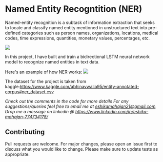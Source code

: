 # Named Entity Recogntition (NER)
Named-entity recognition is a subtask of information extraction that seeks to locate and classify named entity mentioned in unstructured text into pre-defined categories such as person names, organizations, locations, medical codes, time expressions, quantities, monetary values, percentages, etc.

![](https://monkeylearn.com/blog/wp-content/uploads/2020/03/image1-5.png)


In this project, I have built and train a bidirectional LSTM neural network model to recognize named entities in text data.

Here's an example of how NER works:
![](https://monkeylearn.com/blog/wp-content/uploads/2020/03/Example.png)

The dataset for the project is taken from kaggle:https://www.kaggle.com/abhinavwalia95/entity-annotated-corpus#ner_dataset.csv

_Check out the comments in the code for more details_
_For any suggestions/queries feel free to email me at eshikamahajan21@gmail.com._
_Drop me a message on linkedin @ https://www.linkedin.com/in/eshika-mahajan-774734178/_

## Contributing
Pull requests are welcome. For major changes, please open an issue first to discuss what you would like to change. Please make sure to update tests as appropriate.
